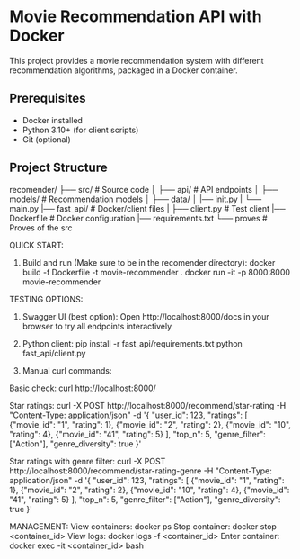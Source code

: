 # Movie Recommendation API with Docker

This project provides a movie recommendation system with different recommendation algorithms, packaged in a Docker container.

## Prerequisites

- Docker installed
- Python 3.10+ (for client scripts)
- Git (optional)

## Project Structure
recomender/
├── src/ # Source code
│ ├── api/ # API endpoints
│ ├── models/ # Recommendation models
│ ├── data/
│ |── init.py
| └── main.py
|── fast_api/ # Docker/client files
| ├── client.py # Test client
|── Dockerfile # Docker configuration
|── requirements.txt
└── proves # Proves of the src

QUICK START:
1. Build and run (Make sure to be in the recomender directory):
docker build -f Dockerfile -t movie-recommender .
docker run -it -p 8000:8000 movie-recommender

TESTING OPTIONS:

1. Swagger UI (best option):
Open http://localhost:8000/docs in your browser to try all endpoints interactively

2. Python client:
pip install -r fast_api/requirements.txt
python fast_api/client.py

3. Manual curl commands:

Basic check:
curl http://localhost:8000/

Star ratings:
curl -X POST http://localhost:8000/recommend/star-rating -H "Content-Type: application/json" -d 
'{
  "user_id": 123,
  "ratings": [
    {"movie_id": "1", "rating": 1},
    {"movie_id": "2", "rating": 2},
    {"movie_id": "10", "rating": 4},
    {"movie_id": "41", "rating": 5}
  ],
  "top_n": 5,
  "genre_filter": ["Action"],
  "genre_diversity": true
}'

Star ratings with genre filter:
curl -X POST http://localhost:8000/recommend/star-rating-genre -H "Content-Type: application/json" -d 
'{
  "user_id": 123,
  "ratings": [
    {"movie_id": "1", "rating": 1},
    {"movie_id": "2", "rating": 2},
    {"movie_id": "10", "rating": 4},
    {"movie_id": "41", "rating": 5}
  ],
  "top_n": 5,
  "genre_filter": ["Action"],
  "genre_diversity": true
}'

MANAGEMENT:
View containers: docker ps
Stop container: docker stop <container_id>
View logs: docker logs -f <container_id>
Enter container: docker exec -it <container_id> bash
